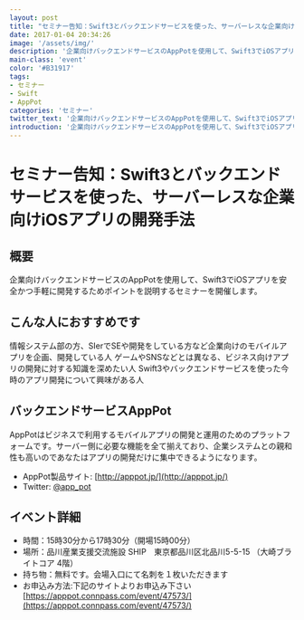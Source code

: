 ```yaml
---
layout: post
title: "セミナー告知：Swift3とバックエンドサービスを使った、サーバーレスな企業向けiOSアプリの開発手法"
date: 2017-01-04 20:34:26
image: '/assets/img/'
description: '企業向けバックエンドサービスのAppPotを使用して、Swift3でiOSアプリを安全かつ手軽に開発するためポイントを説明するセミナーを開催します。1/20（金）品川産業支援交流施設 SHIP'
main-class: 'event'
color: '#B31917'
tags:
- セミナー
- Swift
- AppPot
categories: 'セミナー'
twitter_text: '企業向けバックエンドサービスのAppPotを使用して、Swift3でiOSアプリを安全かつ手軽に開発するためポイントを説明するセミナーを開催します。1/20（金）品川産業支援交流施設 SHIP'
introduction: '企業向けバックエンドサービスのAppPotを使用して、Swift3でiOSアプリを安全かつ手軽に開発するためポイントを説明するセミナーを開催します。1/20（金）品川産業支援交流施設 SHIP'
---
```

# セミナー告知：Swift3とバックエンドサービスを使った、サーバーレスな企業向けiOSアプリの開発手法

## 概要
企業向けバックエンドサービスのAppPotを使用して、Swift3でiOSアプリを安全かつ手軽に開発するためポイントを説明するセミナーを開催します。

## こんな人におすすめです
情報システム部の方、SIerでSEや開発をしている方など企業向けのモバイルアプリを企画、開発している人
ゲームやSNSなどとは異なる、ビジネス向けアプリの開発に対する知識を深めたい人
Swift3やバックエンドサービスを使った今時のアプリ開発について興味がある人

## バックエンドサービスAppPot
AppPotはビジネスで利用するモバイルアプリの開発と運用のためのプラットフォームです。サーバー側に必要な機能を全て揃えており、企業システムとの親和性も高いのであなたはアプリの開発だけに集中できるようになります。

- AppPot製品サイト: [http://apppot.jp/](http://apppot.jp/)
- Twitter: [@app_pot](https://twitter.com/app_pot)

## イベント詳細
- 時間：15時30分から17時30分（開場15時00分）
- 場所：品川産業支援交流施設 SHIP　東京都品川区北品川5-5-15 （大崎ブライトコア 4階）
- 持ち物：無料です。会場入口にて名刺を１枚いただきます
- お申込み方法:下記のサイトよりお申込み下さい
[https://apppot.connpass.com/event/47573/](https://apppot.connpass.com/event/47573/)
